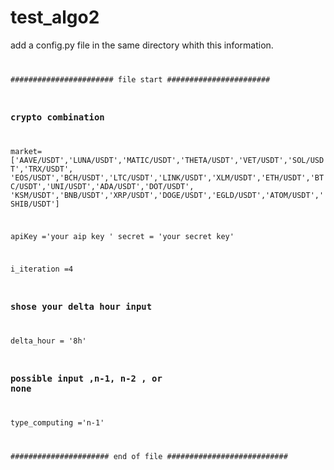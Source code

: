 # test_algo2

add a config.py file in the same directory whith this information.
<code>

####################### file start #######################
### crypto combination
market=['AAVE/USDT','LUNA/USDT','MATIC/USDT','THETA/USDT','VET/USDT','SOL/USDT','TRX/USDT',
        'EOS/USDT','BCH/USDT','LTC/USDT','LINK/USDT','XLM/USDT','ETH/USDT','BTC/USDT','UNI/USDT','ADA/USDT','DOT/USDT',
        'KSM/USDT','BNB/USDT','XRP/USDT','DOGE/USDT','EGLD/USDT','ATOM/USDT','SHIB/USDT']


apiKey ='your aip key '
secret = 'your secret key'


i_iteration =4

### shose your delta hour input 
delta_hour = '8h'
###  possible input ,n-1, n-2 , or none 
type_computing ='n-1' 




###################### end of file ###########################
</code>

